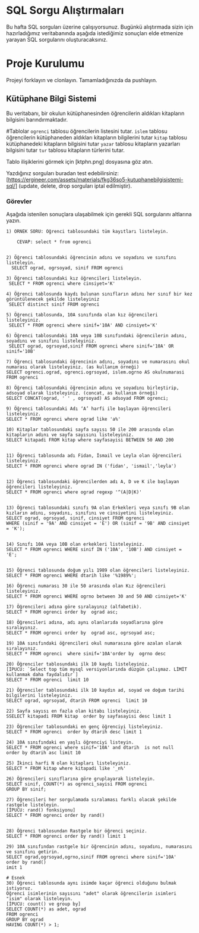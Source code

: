 # SQL Sorgu Alıştırmaları

Bu hafta SQL sorguları üzerine çalışıyorsunuz. Bugünkü alıştırmada sizin için hazırladığımız veritabanında aşağıda istediğimiz sonuçları elde etmenize yarayan SQL sorgularını oluşturacaksınız.

# Proje Kurulumu

Projeyi forklayın ve clonlayın. Tamamladığınızda da pushlayın.

## Kütüphane Bilgi Sistemi

Bu veritabanı, bir okulun kütüphanesinden öğrencilerin aldıkları kitapların bilgisini barındırmaktadır.

#Tablolar
`ogrenci` tablosu öğrencilerin listesini tutar.
`islem` tablosu öğrencilerin kütüphaneden aldıkları kitapların bilgilerini tutar
`kitap` tablosu kütüphanedeki kitapların bilgisini tutar
`yazar` tablosu kitapların yazarları bilgisini tutar
`tur` tablosu kitapların türlerini tutar.

Tablo ilişiklerini görmek için [ktphn.png] dosyasına göz atın.

Yazdığınız sorguları buradan test edebilirsiniz: [https://ergineer.com/assets/materials/fkg36so5-kutuphanebilgisistemi-sql/] (update, delete, drop sorguları iptal edilmiştir).

### Görevler

Aşağıda istenilen sonuçlara ulaşabilmek için gerekli SQL sorgularını altlarına yazın.

    1) ÖRNEK SORU: Öğrenci tablosundaki tüm kayıtları listeleyin.

    	CEVAP: select * from ogrenci


    2) Öğrenci tablosundaki öğrencinin adını ve soyadını ve sınıfını listeleyin.
      SELECT ograd, ogrsoyad, sinif FROM ogrenci

    3) Öğrenci tablosundaki kız öğrencileri listeleyin.
     SELECT * FROM ogrenci where cinsiyet='K'

    4) Öğrenci tablosunda kaydı bulunan sınıfların adını her sınıf bir kez görüntülenecek şekilde listeleyiniz
     SELECT distinct sinif FROM ogrenci

    5) Öğrenci tablosunda, 10A sınıfında olan kız öğrencileri listeleyiniz.
     SELECT * FROM ogrenci where sinif='10A' AND cinsiyet='K'

    6) Öğrenci tablosundaki 10A veya 10B sınıfındaki öğrencilerin adını, soyadını ve sınıfını listeleyiniz.
     SELECT ograd, ogrsoyad,sinif FROM ogrenci where sinif='10A' OR sinif='10B'

    7) Öğrenci tablosundaki öğrencinin adını, soyadını ve numarasını okul numarası olarak listeleyiniz. (as kullanım örneği)
    SELECT ogrenci.ograd, ogrenci.ogrsoyad, islem.ogrno AS okulnumarasi FROM ogrenci

    8) Öğrenci tablosundaki öğrencinin adını ve soyadını birleştirip, adsoyad olarak listeleyiniz. (concat, as kullanım örneği)
    SELECT CONCAT(ograd, ' ' , ogrsoyad) AS adsoyad FROM ogrenci;

    9) Öğrenci tablosundaki Adı ‘A’ harfi ile başlayan öğrencileri listeleyiniz.
    SELECT * FROM ogrenci where ograd like 'a%'

    10) Kitaplar tablosundaki sayfa sayısı 50 ile 200 arasında olan kitapların adını ve sayfa sayısını listeleyiniz.
    SELECT kitapadi FROM kitap where sayfasayisi BETWEEN 50 AND 200


    11) Öğrenci tablosunda adı Fidan, İsmail ve Leyla olan öğrencileri listeleyiniz.
    SELECT * FROM ogrenci where ograd IN ('fidan', 'ismail','leyla')


    12) Öğrenci tablosundaki öğrencilerden adı A, D ve K ile başlayan öğrencileri listeleyiniz.
    SELECT * FROM ogrenci where ograd regexp '^(A|D|K)'


    13) Öğrenci tablosundaki sınıfı 9A olan Erkekleri veya sınıfı 9B olan kızların adını, soyadını, sınıfını ve cinsiyetini listeleyiniz.
    SELECT ograd, ogrsoyad, sinif, cinsiyet FROM ogrenci
    WHERE (sinif = '9A' AND cinsiyet = 'E') OR (sinif = '9B' AND cinsiyet = 'K');


    14) Sınıfı 10A veya 10B olan erkekleri listeleyiniz.
    SELECT * FROM ogrenci WHERE sinif IN ('10A', '10B') AND cinsiyet = 'E';


    15) Öğrenci tablosunda doğum yılı 1989 olan öğrencileri listeleyiniz.
    SELECT * FROM ogrenci WHERE dtarih like '%1989%';

    16) Öğrenci numarası 30 ile 50 arasında olan Kız öğrencileri listeleyiniz.
    SELECT * FROM ogrenci WHERE ogrno between 30 and 50 AND cinsiyet='K'

    17) Öğrencileri adına göre sıralayınız (alfabetik).
    SELECT * FROM ogrenci order by  ograd asc;

    18) Öğrencileri adına, adı aynı olanlarıda soyadlarına göre sıralayınız.
    SELECT * FROM ogrenci order by  ograd asc, ogrsoyad asc;

    19) 10A sınıfındaki öğrencileri okul numarasına göre azalan olarak sıralayınız.
    SELECT * FROM ogrenci  where sinif='10A'order by  ogrno desc

    20) Öğrenciler tablosundaki ilk 10 kaydı listeleyiniz.
    [İPUCU: `Select top tüm mysql versiyonlarında düzgün çalışmaz. LİMİT kullanmak daha faydalıdır`]
    SELECT * FROM ogrenci  limit 10

    21) Öğrenciler tablosundaki ilk 10 kaydın ad, soyad ve doğum tarihi bilgilerini listeleyiniz.
    SELECT ograd, ogrsoyad, dtarih FROM ogrenci  limit 10

    22) Sayfa sayısı en fazla olan kitabı listeleyiniz.
    SSELECT kitapadi FROM kitap  order by sayfasayisi desc limit 1

    23) Öğrenciler tablosundaki en genç öğrenciyi listeleyiniz.
    SELECT * FROM ogrenci  order by dtarih desc limit 1

    24) 10A sınıfındaki en yaşlı öğrenciyi listeyin.
    SELECT * FROM ogrenci where sinif='10A' and dtarih  is not null
    order by dtarih asc limit 10

    25) İkinci harfi N olan kitapları listeleyiniz.
    SELECT * FROM kitap where kitapadi like '_n%'

    26) Öğrencileri sınıflarına göre gruplayarak listeleyin.
    SELECT sinif, COUNT(*) as ogrenci_sayisi FROM ogrenci
    GROUP BY sinif;

    27) Öğrencileri her sorgulamada sıralaması farklı olacak şekilde rastgele listeleyin.
    [İPUCU: rand() fonksiyonu]
    SELECT * FROM ogrenci order by rand()


    28) Öğrenci tablosundan Rastgele bir öğrenci seçiniz.
    SELECT * FROM ogrenci order by rand() limit 1

    29) 10A sınıfından rastgele bir öğrencinin adını, soyadını, numarasını ve sınıfını getirin.
    SELECT ograd,ogrsoyad,ogrno,sinif FROM ogrenci where sinif='10A'
    order by rand()
    imit 1

    # Esnek
    30) Öğrenci tablosunda aynı isimde kaçar öğrenci olduğunu bulmak istiyoruz.
    Öğrenci isimlerinin sayısını "adet" olarak öğrencilerin isimleri "isim" olarak listeleyin.
    [İPUCU: count() ve group by]
    SELECT COUNT(*) as adet, ograd
    FROM ogrenci
    GROUP BY ograd
    HAVING COUNT(*) > 1;
